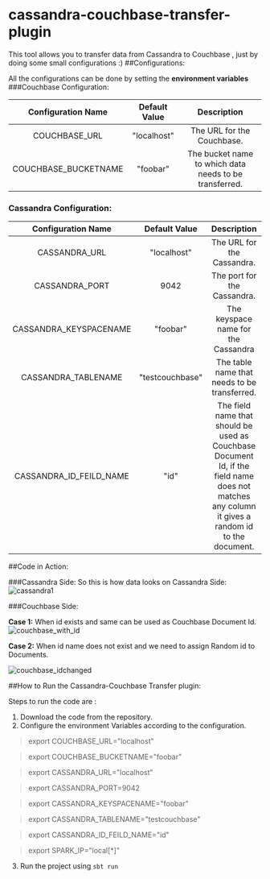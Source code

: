 # cassandra-couchbase-transfer-plugin

This tool allows you to transfer data from Cassandra to Couchbase , just by doing some small configurations :) 
##Configurations:

All the configurations can be done by setting the **environment variables**
###Couchbase Configuration:


|   Configuration Name  |   Default Value   |   Description |
| :---------------------: | :-----------------: | :--------------: |
|   COUCHBASE_URL       |   "localhost"     | The URL for the Couchbase.|
|   COUCHBASE_BUCKETNAME|   "foobar"        | The bucket name to which data needs to be transferred.|

### Cassandra Configuration:

| Configuration Name | Default Value | Description |
| :-----------------: | :------------: | :----------: |
| CASSANDRA_URL | "localhost" | The URL for the Cassandra. |
| CASSANDRA_PORT | 9042 | The port for the Cassandra. |
| CASSANDRA_KEYSPACENAME | "foobar" | The keyspace name for the Cassandra |
| CASSANDRA_TABLENAME | "testcouchbase" | The table name that needs to be transferred. |
| CASSANDRA_ID_FEILD_NAME | "id" | The field name that should be used as Couchbase Document Id, if the field name does not matches any column it gives a random id to the document. |


##Code in Action:

###Cassandra Side:
So this is how data looks on Cassandra Side:
![cassandra1](https://cloud.githubusercontent.com/assets/12807854/21962011/40c941ca-db3f-11e6-845f-aa3390054981.png)

###Couchbase Side:

**Case 1:** When id exists and same can be used as Couchbase Document Id.
![couchbase_with_id](https://cloud.githubusercontent.com/assets/12807854/21962012/40ed50ec-db3f-11e6-91e0-482c24346fec.png)

**Case 2:** When id name does not exist and we need to assign Random id to Documents.

![couchbase_idchanged](https://cloud.githubusercontent.com/assets/12807854/21962013/40ef49ba-db3f-11e6-82b0-9c6fbbc50257.png)

##How to Run the Cassandra-Couchbase Transfer plugin:

Steps to run the code are :

1. Download the code from the repository.
2. Configure the environment Variables according to the configuration.

> export  COUCHBASE_URL="localhost"

> export COUCHBASE_BUCKETNAME="foobar"

> export CASSANDRA_URL="localhost"

> export CASSANDRA_PORT=9042

> export CASSANDRA_KEYSPACENAME="foobar"

> export CASSANDRA_TABLENAME="testcouchbase"

> export CASSANDRA_ID_FEILD_NAME="id"

> export SPARK_IP="local[*]"

3. Run the project using ```sbt run```

